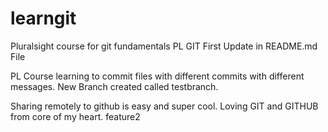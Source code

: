 # learngit
Pluralsight course for git fundamentals
PL GIT First Update in README.md File

PL Course learning to commit files with different commits with different messages.
New Branch created called testbranch.

Sharing remotely to github is easy and super cool. Loving GIT and GITHUB from core of my heart.
feature2
